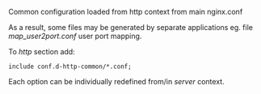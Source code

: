 Common configuration loaded from http context from main nginx.conf

As a result, some files may be generated by separate applications
eg. file *map_user2port.conf* user port mapping.

To *http* section add:

`include conf.d-http-common/*.conf;`

Each option can be individually redefined from/in *server* context.
